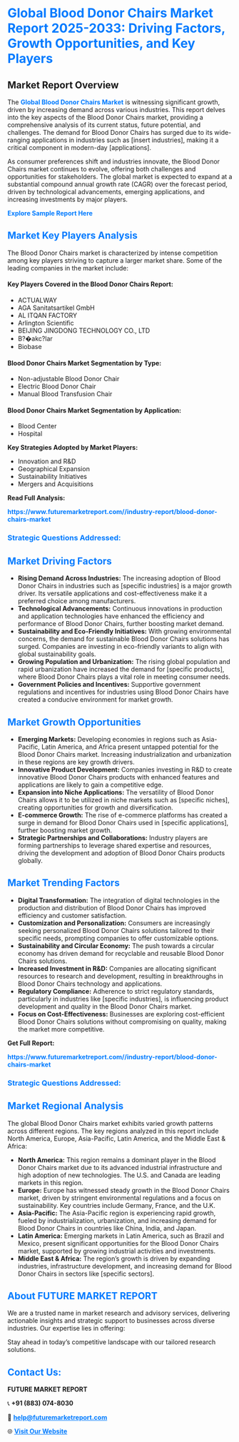 <h1 style="color: #007BFF;">Global Blood Donor Chairs Market Report 2025-2033: Driving Factors, Growth Opportunities, and Key Players</h1>

<section id="overview">
<h2>Market Report Overview</h2>
<p>The <a href="https://www.futuremarketreport.com//industry-report/blood-donor-chairs-market" style="color: #007BFF; text-decoration: none;"><strong>Global Blood Donor Chairs Market</strong></a> is witnessing significant growth, driven by increasing demand across various industries. This report delves into the key aspects of the Blood Donor Chairs market, providing a comprehensive analysis of its current status, future potential, and challenges. The demand for Blood Donor Chairs has surged due to its wide-ranging applications in industries such as [insert industries], making it a critical component in modern-day [applications].</p>
<p>As consumer preferences shift and industries innovate, the Blood Donor Chairs market continues to evolve, offering both challenges and opportunities for stakeholders. The global market is expected to expand at a substantial compound annual growth rate (CAGR) over the forecast period, driven by technological advancements, emerging applications, and increasing investments by major players.</p>
</section>

<section id="overview">
<p><a href="https://www.futuremarketreport.com//request-sample/reportId=59439" style="color: #007BFF; text-decoration: none;"><strong>Explore Sample Report Here</strong></a></p>
</section>

<section id="key-players">
<h2 style="color: #007BFF;">Market Key Players Analysis</h2>
<p>The Blood Donor Chairs market is characterized by intense competition among key players striving to capture a larger market share. Some of the leading companies in the market include:</p>
<h4>Key Players Covered in the Blood Donor Chairs Report:</h4>
<ul><li>ACTUALWAY</li><li>AGA Sanitatsartikel GmbH</li><li>AL ITQAN FACTORY</li><li>Arlington Scientific</li><li>BEIJING JINGDONG TECHNOLOGY CO., LTD</li><li>B?�akc?lar</li><li>Biobase</li></ul>
<h4>Blood Donor Chairs Market Segmentation by Type:</h4>
<ul><li>Non-adjustable Blood Donor Chair</li><li>Electric Blood Donor Chair</li><li>Manual Blood Transfusion Chair</li></ul>

<h4>Blood Donor Chairs Market Segmentation by Application:</h4>
<ul><li>Blood Center</li><li>Hospital</li></ul>
<p><strong>Key Strategies Adopted by Market Players:</strong></p>
<ul>
<li>Innovation and R&D</li>
<li>Geographical Expansion</li>
<li>Sustainability Initiatives</li>
<li>Mergers and Acquisitions</li>
</ul>
</section>

<section>
<p><strong>Read Full Analysis: </strong></p><a href="https://www.futuremarketreport.com//industry-report/blood-donor-chairs-market" style="color: #007BFF; text-decoration: none;"><strong>https://www.futuremarketreport.com//industry-report/blood-donor-chairs-market</strong></a>
<h3 style="color: #007BFF;">Strategic Questions Addressed:</h3>
</section>

<section id="driving-factors">
<h2 style="color: #007BFF;">Market Driving Factors</h2>
<ul>
<li><strong>Rising Demand Across Industries:</strong> The increasing adoption of Blood Donor Chairs in industries such as [specific industries] is a major growth driver. Its versatile applications and cost-effectiveness make it a preferred choice among manufacturers.</li>
<li><strong>Technological Advancements:</strong> Continuous innovations in production and application technologies have enhanced the efficiency and performance of Blood Donor Chairs, further boosting market demand.</li>
<li><strong>Sustainability and Eco-Friendly Initiatives:</strong> With growing environmental concerns, the demand for sustainable Blood Donor Chairs solutions has surged. Companies are investing in eco-friendly variants to align with global sustainability goals.</li>
<li><strong>Growing Population and Urbanization:</strong> The rising global population and rapid urbanization have increased the demand for [specific products], where Blood Donor Chairs plays a vital role in meeting consumer needs.</li>
<li><strong>Government Policies and Incentives:</strong> Supportive government regulations and incentives for industries using Blood Donor Chairs have created a conducive environment for market growth.</li>
</ul>
</section>

<section id="growth-opportunities">
<h2 style="color: #007BFF;">Market Growth Opportunities</h2>
<ul>
<li><strong>Emerging Markets:</strong> Developing economies in regions such as Asia-Pacific, Latin America, and Africa present untapped potential for the Blood Donor Chairs market. Increasing industrialization and urbanization in these regions are key growth drivers.</li>
<li><strong>Innovative Product Development:</strong> Companies investing in R&D to create innovative Blood Donor Chairs products with enhanced features and applications are likely to gain a competitive edge.</li>
<li><strong>Expansion into Niche Applications:</strong> The versatility of Blood Donor Chairs allows it to be utilized in niche markets such as [specific niches], creating opportunities for growth and diversification.</li>
<li><strong>E-commerce Growth:</strong> The rise of e-commerce platforms has created a surge in demand for Blood Donor Chairs used in [specific applications], further boosting market growth.</li>
<li><strong>Strategic Partnerships and Collaborations:</strong> Industry players are forming partnerships to leverage shared expertise and resources, driving the development and adoption of Blood Donor Chairs products globally.</li>
</ul>
</section>

<section id="trending-factors">
<h2 style="color: #007BFF;">Market Trending Factors</h2>
<ul>
<li><strong>Digital Transformation:</strong> The integration of digital technologies in the production and distribution of Blood Donor Chairs has improved efficiency and customer satisfaction.</li>
<li><strong>Customization and Personalization:</strong> Consumers are increasingly seeking personalized Blood Donor Chairs solutions tailored to their specific needs, prompting companies to offer customizable options.</li>
<li><strong>Sustainability and Circular Economy:</strong> The push towards a circular economy has driven demand for recyclable and reusable Blood Donor Chairs solutions.</li>
<li><strong>Increased Investment in R&D:</strong> Companies are allocating significant resources to research and development, resulting in breakthroughs in Blood Donor Chairs technology and applications.</li>
<li><strong>Regulatory Compliance:</strong> Adherence to strict regulatory standards, particularly in industries like [specific industries], is influencing product development and quality in the Blood Donor Chairs market.</li>
<li><strong>Focus on Cost-Effectiveness:</strong> Businesses are exploring cost-efficient Blood Donor Chairs solutions without compromising on quality, making the market more competitive.</li>
</ul>
</section>

<section>
<p><strong>Get Full Report: </strong></p><a href="https://www.futuremarketreport.com//industry-report/blood-donor-chairs-market" style="color: #007BFF; text-decoration: none;"><strong>https://www.futuremarketreport.com//industry-report/blood-donor-chairs-market</strong></a>
<h3 style="color: #007BFF;">Strategic Questions Addressed:</h3>
</section>


<section id="regional-analysis">
<h2 style="color: #007BFF;">Market Regional Analysis</h2>
<p>The global Blood Donor Chairs market exhibits varied growth patterns across different regions. The key regions analyzed in this report include North America, Europe, Asia-Pacific, Latin America, and the Middle East & Africa:</p>
<ul>
<li><strong>North America:</strong> This region remains a dominant player in the Blood Donor Chairs market due to its advanced industrial infrastructure and high adoption of new technologies. The U.S. and Canada are leading markets in this region.</li>
<li><strong>Europe:</strong> Europe has witnessed steady growth in the Blood Donor Chairs market, driven by stringent environmental regulations and a focus on sustainability. Key countries include Germany, France, and the U.K.</li>
<li><strong>Asia-Pacific:</strong> The Asia-Pacific region is experiencing rapid growth, fueled by industrialization, urbanization, and increasing demand for Blood Donor Chairs in countries like China, India, and Japan.</li>
<li><strong>Latin America:</strong> Emerging markets in Latin America, such as Brazil and Mexico, present significant opportunities for the Blood Donor Chairs market, supported by growing industrial activities and investments.</li>
<li><strong>Middle East & Africa:</strong> The region’s growth is driven by expanding industries, infrastructure development, and increasing demand for Blood Donor Chairs in sectors like [specific sectors].</li>
</ul>
</section>

<footer>
<h2 style="color: #007BFF;">About FUTURE MARKET REPORT</h2>
<p>We are a trusted name in market research and advisory services, delivering actionable insights and strategic support to businesses across diverse industries. Our expertise lies in offering:</p>

<p>Stay ahead in today’s competitive landscape with our tailored research solutions.</p>

<h2 style="color: #007BFF;">Contact Us:</h2>
<p><strong>FUTURE MARKET REPORT</strong></p>
<p>📞 <strong>+91 (883) 074-8030</strong></p>
<p>📧 <strong><a href="mailto:help@futuremarketreport.com" style="color: #007BFF;">help@futuremarketreport.com</a></strong></p>
<p>🌐 <strong><a href="https://www.futuremarketreport.com/" style="color: #007BFF;">Visit Our Website</a></strong></p>
</footer>